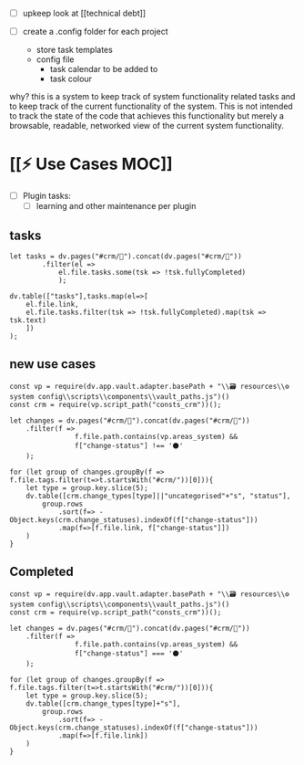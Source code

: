 
- [ ] upkeep look at [[technical debt]]

- [ ] create a .config folder for each project
	- store task templates
	- config file
		- task calendar to be added to
		- task colour

why? this is a system to keep track of system functionality related tasks and to keep track of the current functionality of the system. This is not intended to track the state of the code that achieves this functionality but merely a browsable, readable, networked view of the current system functionality.

# [[⚡ Use Cases MOC]]

- [ ] Plugin tasks:
	- [ ] learning and other maintenance per plugin
## tasks
```dataviewjs
let tasks = dv.pages("#crm/🌱").concat(dv.pages("#crm/🌿"))
		.filter(el => 
			el.file.tasks.some(tsk => !tsk.fullyCompleted)
			);

dv.table(["tasks"],tasks.map(el=>[
	el.file.link, 
	el.file.tasks.filter(tsk => !tsk.fullyCompleted).map(tsk => tsk.text)
	])
);
```

## new use cases
```dataviewjs
const vp = require(dv.app.vault.adapter.basePath + "\\🗃 resources\\⚙ system config\\scripts\\components\\vault_paths.js")()
const crm = require(vp.script_path("consts_crm"))();

let changes = dv.pages("#crm/🌱").concat(dv.pages("#crm/🌿"))
	.filter(f => 
				f.file.path.contains(vp.areas_system) &&
				f["change-status"] !== '⚫'
	);

for (let group of changes.groupBy(f => f.file.tags.filter(t=>t.startsWith("#crm/"))[0])){
	let type = group.key.slice(5);
	dv.table([crm.change_types[type]||"uncategorised"+"s", "status"],
		group.rows
			.sort(f=> -Object.keys(crm.change_statuses).indexOf(f["change-status"]))
			.map(f=>[f.file.link, f["change-status"]])
	)
}
```



## Completed
```dataviewjs
const vp = require(dv.app.vault.adapter.basePath + "\\🗃 resources\\⚙ system config\\scripts\\components\\vault_paths.js")()
const crm = require(vp.script_path("consts_crm"))();

let changes = dv.pages("#crm/🌱").concat(dv.pages("#crm/🌿"))
	.filter(f => 
				f.file.path.contains(vp.areas_system) &&
				f["change-status"] === '⚫'
	);

for (let group of changes.groupBy(f => f.file.tags.filter(t=>t.startsWith("#crm/"))[0])){
	let type = group.key.slice(5);
	dv.table([crm.change_types[type]+"s"],
		group.rows
			.sort(f=> -Object.keys(crm.change_statuses).indexOf(f["change-status"]))
			.map(f=>[f.file.link])
	)
}
```







